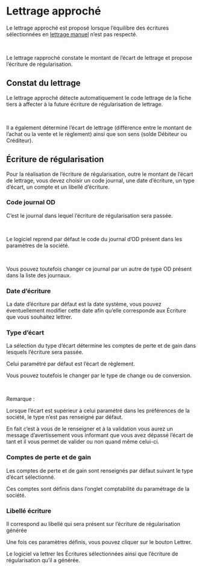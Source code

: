 # Lettrage approché


Le lettrage approché est proposé lorsque l’équilibre des écritures sélectionnées 
 en [lettrage manuel](../2/LettrageManuel.md) 
 n’est pas respecté.


 


Le lettrage rapproché constate le montant de l’écart de lettrage et 
 propose l’écriture de régularisation.


## Constat du lettrage


Le lettrage approché détecte automatiquement le code lettrage de la 
 fiche tiers à affecter à la future écriture de régularisation de lettrage.


 


Il a également déterminé l’écart de lettrage (différence entre le montant 
 de l’achat ou la vente et le règlement) ainsi que son sens (solde Débiteur 
 ou Créditeur).


## Écriture de régularisation


Pour la réalisation de l’écriture de régularisation, 
 outre le montant de l’écart de lettrage, vous devez choisir un code journal, 
 une date d’écriture, un type d’écart, un compte et un libellé d’écriture.


### Code journal OD


C’est le journal dans lequel l’écriture de régularisation sera passée.


 


Le logiciel reprend par défaut le code du journal d’OD présent dans 
 les paramètres de la société.


 


Vous pouvez toutefois changer ce journal par un autre de type OD présent 
 dans la liste des journaux.


### Date d’écriture


La date d’écriture par défaut est la date système, vous pouvez éventuellement 
 modifier cette date afin qu’elle corresponde aux Écriture que vous souhaitez 
 lettrer.


### Type d’écart


La sélection du type d’écart détermine les comptes de perte et de gain 
 dans lesquels l’écriture sera passée. 


Celui paramétré par défaut est l’écart de règlement. 


Vous pouvez toutefois le changer par le type de change ou de conversion.


 


Remarque :


Lorsque l’écart est supérieur à celui paramétré dans les préférences 
 de la société, le type n’est pas renseigné par défaut.


En fait c’est à vous de le renseigner et à la validation vous aurez 
 un message d’avertissement vous informant que vous avez dépassé l’écart 
 de tant et il vous permet de valider ou non quand même celui-ci.


### Comptes de perte et de gain


Les comptes de perte et de gain sont renseignés par défaut suivant le 
 type d’écart sélectionné. 


Ces comptes sont définis dans l’onglet comptabilité du paramétrage de 
 la société.


### Libellé écriture


Il correspond au libellé qui sera présent sur l’écriture de régularisation 
 générée


Une fois ces paramètres définis, vous pouvez cliquer sur le bouton Lettrer.


Le logiciel va lettrer les Écritures sélectionnées ainsi que l’écriture 
 de régularisation qu’il a générée.



